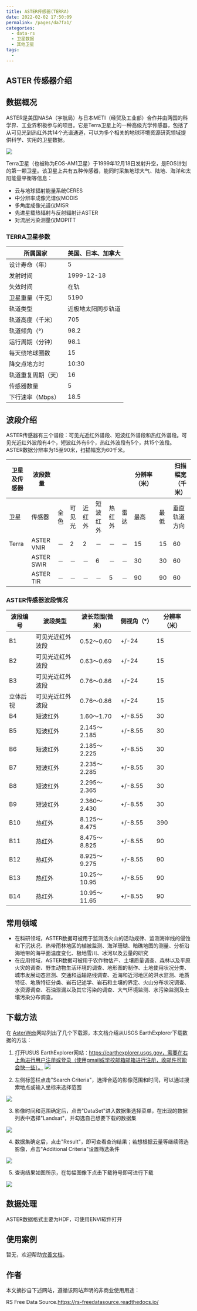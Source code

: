 ```yaml
---
title: ASTER传感器(TERRA)
date: 2022-02-02 17:50:09
permalink: /pages/da7fa1/
categories:
  - data-rs
  - 卫星数据
  - 其他卫星
tags:
  - 
---
```

## ASTER 传感器介绍

数据概况
--------

ASTER是美国NASA（宇航局）与日本METI（经贸及工业部）合作并由两国的科学界、工业界积极参与的项目。它是Terra卫星上的一种高级光学传感器，包括了从可见光到热红外共14个光谱通道，可以为多个相关的地球环境资源研究领域提供科学、实用的卫星数据。

![](http://pics.landcover100.com/pics//image/202202021747224.png)

Terra卫星（也被称为EOS-AM1卫星）于1999年12月18日发射升空，是EOS计划的第一颗卫星。该卫星上共有五种传感器，能同时采集地球大气、陆地、海洋和太阳能量平衡等信息：

-   云与地球辐射能量系统CERES
-   中分辨率成像光谱仪MODIS
-   多角度成像光谱仪MISR
-   先进星载热辐射与反射辐射计ASTER
-   对流层污染测量仪MOPITT

### TERRA卫星参数

| 所属国家           | 美国、日本、加拿大 |
| ------------------ | ------------------ |
| 设计寿命（年）     | 5                  |
| 发射时间           | 1999-12-18         |
| 失效时间           | 在轨               |
| 卫星重量（千克）   | 5190               |
| 轨道类型           | 近极地太阳同步轨道 |
| 轨道高度（千米）   | 705                |
| 轨道倾角（°）      | 98.2               |
| 运行周期（分钟）   | 98.1               |
| 每天绕地球圈数     | 15                 |
| 降交点地方时       | 10:30              |
| 轨道重复周期（天） | 16                 |
| 传感器数量         | 5                  |
| 下行速率（Mbps）   | 18.5               |

## 波段介绍

ASTER传感器有三个谱段：可见光近红外谱段、短波红外谱段和热红外谱段。可见光近红外波段有4个，短波红外有6个，热红外波段有5个，共15个波段。ASTER数据分辨率为15至90米，扫描幅宽为60千米。

| 卫星及传感器 | 波段数量   |      |        |        |          |        |      | 分辨率（米） |      | 扫描幅宽（千米） |
| ------------ | ---------- | ---- | ------ | ------ | -------- | ------ | ---- | ------------ | ---- | ---------------- |
| 卫星         | 传感器     | 全色 | 可见光 | 近红外 | 短波红外 | 热红外 | 雷达 | 最高         | 最低 | 垂直轨道方向     |
| Terra        | ASTER VNIR | －   | 2      | 2      | －       | －     | －   | 15           | 15   | 60               |
|              | ASTER SWIR | －   | －     | －     | 6        | －     | －   | 30           | 30   | 60               |
|              | ASTER TIR  | －   | －     | －     | －       | 5      | －   | 90           | 90   | 60               |

### ASTER传感器波段情况

| 波段编号 | 波段类型         | 波长范围(微米) | 侧视角（°） | 分辨率（米） |
| -------- | ---------------- | -------------- | ----------- | ------------ |
| B1       | 可见光近红外波段 | 0.52～0.60     | +/-24       | 15           |
| B2       | 可见光近红外波段 | 0.63～0.69     | +/-24       | 15           |
| B3       | 可见光近红外波段 | 0.76～0.86     | +/-24       | 15           |
| 立体后视 | 可见光近红外波段 | 0.76～0.86     | +/-24       | 15           |
| B4       | 短波红外         | 1.60～1.70     | +/-8.55     | 30           |
| B5       | 短波红外         | 2.145～2.185   | +/-8.55     | 30           |
| B6       | 短波红外         | 2.185～2.225   | +/-8.55     | 30           |
| B7       | 短波红外         | 2.235～2.285   | +/-8.55     | 30           |
| B8       | 短波红外         | 2.295～2.365   | +/-8.55     | 30           |
| B9       | 短波红外         | 2.360～2.430   | +/-8.55     | 30           |
| B10      | 热红外           | 8.125～8.475   | +/-8.55     | 390          |
| B11      | 热红外           | 8.475～8.825   | +/-8.55     | 90           |
| B12      | 热红外           | 8.925～9.275   | +/-8.55     | 90           |
| B13      | 热红外           | 10.25～10.95   | +/-8.55     | 90           |
| B14      | 热红外           | 10.95～11.65   | +/-8.55     | 90           |

## 常用领域

-   在科研领域，ASTER数据可被用于监测活火山的活动规律、监测海岸线的侵蚀和下沉状况、热带雨林地区的植被监测、海洋珊瑚、暗礁地图的测量、分析沿海地带的海平面温度变化、极地雪川、冰河以及云量的研究
-   在应用领域，ASTER数据可被用于农作物估产、土壤质量调查、森林以及平原火灾的调查、野生动物生活环境的调查、地形图的制作、土地使用状况分类、城市发展动态监测、交通和运输路线调查、近海和近河地区的洪水监测、地质特征、地质特征分类、岩石记述学、岩石和土壤的界定、火山分布状况调查、水资源调查、石油泄漏以及其它污染的调查、大气环境监测、水污染监测及土壤污染分布调查。

下载方法
--------

在 [AsterWeb](https://asterweb.jpl.nasa.gov/data.asp)网站列出了几个下载源，本文档介绍从USGS EarthExplorer下载数据的方法：

1.  打开USUS EarthExplorer网站：https://earthexplorer.usgs.gov，需要在右上角进行用户注册或登录（使用gmail或学校邮箱邮箱进行注册，收邮件可能会快一些）。
    ![](http://pics.landcover100.com/pics//image/202202021741368.png)

2.  左侧标签栏点击\"Search Criteria\"，选择合适的影像范围和时间，可以通过搜索地点或输入坐标来选择范围

![](http://pics.landcover100.com/pics//image/202202021741144.png)

3.  影像时间和范围确定后，点击\"DataSet\"进入数据集选择菜单，在出现的数据列表中选择\"Landsat\"，并勾选自己想要下载的数据集

![](http://pics.landcover100.com/pics//image/202202021741369.png)

4.  数据集确定后，点击\"Result\"，即可查看查询结果；若想根据云量等继续筛选影像，点击\"Additional Criteria\"设置筛选条件

![](http://pics.landcover100.com/pics//image/202202021742222.png)

5.  查询结果如图所示，在每幅图像下点击下载符号即可进行下载

![](http://pics.landcover100.com/pics//image/202202021742346.png)

数据处理
--------

ASTER数据格式主要为HDF，可使用ENVI软件打开

使用案例
--------

暂无，欢迎帮助[完善文档](https://github.com/ruiduobao/piegee.com)。

## 作者

本文摘抄自下述网站，遵循该网站声明的非商业使用用途： 

RS Free Data Source.https://rs-freedatasource.readthedocs.io/

